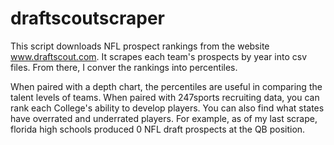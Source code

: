 # draftscoutscraper

This script downloads NFL prospect rankings from the website www.draftscout.com.  It scrapes each team's prospects by year into csv files.  From there, I conver the rankings into percentiles.

When paired with a depth chart, the percentiles are useful in comparing the talent levels of teams.
When paired with 247sports recruiting data, you can rank each College's ability to develop players.  You can also find what states have overrated and underrated players.  For example, as of my last scrape, florida high schools produced 0 NFL draft prospects at the QB position.
